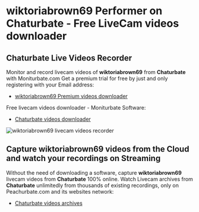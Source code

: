 # wiktoriabrown69 Performer on Chaturbate - Free LiveCam videos downloader

## Chaturbate Live Videos Recorder

Monitor and record livecam videos of **wiktoriabrown69** from **Chaturbate** with Moniturbate.com
Get a premium trial for free by just and only registering with your Email address:
* [wiktoriabrown69 Premium videos downloader](https://moniturbate.com/request-demo-licence-key.html)

Free livecam videos downloader - Moniturbate Software:
* [Chaturbate videos downloader](https://moniturbate.com/moniturbate-download-software.html)

![wiktoriabrown69 livecam videos recorder](https://peachurnet.com/templates/moniturbate-software.png)


## Capture wiktoriabrown69 videos from the Cloud and watch your recordings on Streaming

Without the need of downloading a software, capture **wiktoriabrown69** livecam videos from **Chaturbate** 100% online.
Watch Livecam archives from **Chaturbate** unlimitedly from thousands of existing recordings, only on Peachurbate.com and its websites network:
* [Chaturbate videos archives](https://peachurnet.com/)